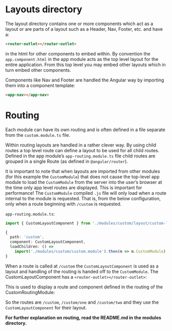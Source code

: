 
# Layouts directory
The layout directory contains one or more components which act as a layout or are parts of a layout such as a Header, Nav, Footer, etc. and have a:

```html
<router-outlet></router-outlet>
```
in the html for other components to embed within. By convention the `app.component.html` in the app module acts as the top level layout for the entire application. From this top level you may embed other layouts which in turn embed other components.


Components like Nav and Footer are handled the Angular way by importing them into a component template:
```html
<app-nav></app-nav>
```


# Routing

Each module can have its own routing and is often defined in a file separate from the `custom.module.ts` file. 

Within routing layouts are handled in a rather clever way. By using child routes a top level route can define a layout to be used for all child routes. Defined in the app module’s `app-routing.module.ts` file child routes are grouped in a single Route (as defined in `@angular/router`).

It is important to note that when layouts are imported from other modules (for this example the `CustomModule`) that does not cause the top-level app module to load the `CustomModule` from the server into the user’s browser at the time only app level routes are displayed. This is important for performance! The `CustomModule` compiled `.js` file will only load when a route internal to the module is requested. That is, from the below configuration, only when a route beginning with `/custom` is requested.

`app-routing.module.ts`:
```ts
import { CustomLayoutComponent } from './modules/custom/layout/custom-layout.component';

{
  path: 'custom',
  component: CustomLayoutComponent,
  loadChildren: () =>
    import('./modules/custom/custom.module').then(m => m.CustomModule)
}
```

When a route is called at `/custom` the `CustomLayoutComponent` is used as a layout and handling of the routing is handed off to the `CustomModule`. The CustomLayoutComponent has a `<router-outlet></router-outlet>`:

This <router-outlet></router-outlet> is used to display a route and component defined in the routing of the CustomRoutingModule:

So the routes are `/custom`, `/custom/one` and `/custom/two` and they use the `CustomLayoutComponent` for their layout.

**For further explanation on routing, read the README.md in the modules directory.**

